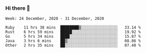 ### Hi there 👋

<!--START_SECTION:waka-->
```text
Week: 24 December, 2020 - 31 December, 2020

Ruby    11 hrs 38 mins  ████████▒░░░░░░░░░░░░░░░░   33.14 % 
Rust    6 hrs 59 mins   █████░░░░░░░░░░░░░░░░░░░░   19.92 % 
Go      5 hrs 34 mins   ████░░░░░░░░░░░░░░░░░░░░░   15.87 % 
Java    3 hrs 6 mins    ██▒░░░░░░░░░░░░░░░░░░░░░░   08.86 % 
Other   2 hrs 35 mins   ██░░░░░░░░░░░░░░░░░░░░░░░   07.40 % 
```
<!--END_SECTION:waka-->

<!--
**yqmmm/yqmmm** is a ✨ _special_ ✨ repository because its `README.md` (this file) appears on your GitHub profile.

Here are some ideas to get you started:

- 🔭 I’m currently working on ...
- 🌱 I’m currently learning ...
- 👯 I’m looking to collaborate on ...
- 🤔 I’m looking for help with ...
- 💬 Ask me about ...
- 📫 How to reach me: ...
- 😄 Pronouns: ...
- ⚡ Fun fact: ...
-->
